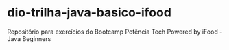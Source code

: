 # dio-trilha-java-basico-ifood
Repositório para exercícios do Bootcamp Potência Tech Powered by iFood - Java Beginners
